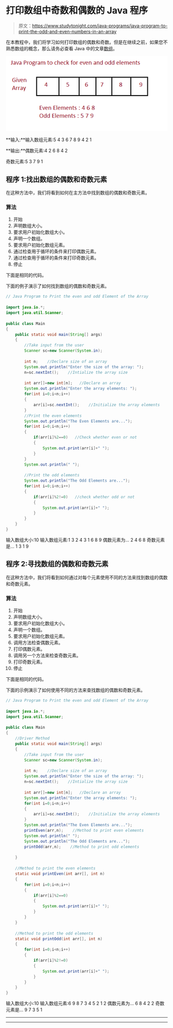 # 打印数组中奇数和偶数的 Java 程序

> 原文：<https://www.studytonight.com/java-programs/java-program-to-print-the-odd-and-even-numbers-in-an-array>

在本教程中，我们将学习如何打印数组的偶数和奇数。但是在继续之前，如果您不熟悉数组的概念，那么请务必查看 Java 中的文章[数组](https://www.studytonight.com/java/array.php)。

![](img/7c2a3cd5de5527dd4fb3334463742284.png)

**输入:**输入数组元素:5 4 3 6 7 8 9 4 2 1

**输出:**偶数元素:4 2 6 8 4 2

奇数元素:5 3 7 9 1

## 程序 1:找出数组的偶数和奇数元素

在这种方法中，我们将看到如何在主方法中找到数组的偶数和奇数元素。

### 算法

1.  开始
2.  声明数组大小。
3.  要求用户初始化数组大小。
4.  声明一个数组。
5.  要求用户初始化数组元素。
6.  通过检查用于循环的条件来打印偶数元素。
7.  通过检查用于循环的条件来打印奇数元素。
8.  停止

下面是相同的代码。

下面的例子演示了如何找到数组的偶数和奇数元素。

```java
// Java Program to Print the even and odd Element of the Array 

import java.io.*; 
import java.util.Scanner; 

public class Main 
{ 
    public static void main(String[] args) 
    { 
        //Take input from the user
        Scanner sc=new Scanner(System.in);

        int n;    //Declare size of an array
        System.out.println("Enter the size of the array: ");
        n=sc.nextInt();    //Intialize the array size

        int arr[]=new int[n];   //Declare an array
        System.out.println("Enter the array elements: ");
        for(int i=0;i<n;i++)
        {
            arr[i]=sc.nextInt();    //Initialize the array elements
        }
        //Print the even elements
        System.out.println("The Even Elements are...");
        for(int i=0;i<n;i++)
        {
            if(arr[i]%2==0)   //Check whether even or not
            {
                System.out.print(arr[i]+" ");
            }
        }
        System.out.println(" ");

        //Print the odd elements
        System.out.println("The Odd Elements are...");
        for(int i=0;i<n;i++)
        {
            if(arr[i]%2!=0)   //check whether odd or not
            {
                System.out.print(arr[i]+" ");
            }
        }
    }
}
```

输入数组大小:10
输入数组元素:1 3 2 4 3 1 6 8 9
偶数元素为...
2 4 6 8
奇数元素是...
1 3 1 9

## 程序 2:寻找数组的偶数和奇数元素

在这种方法中，我们将看到如何通过对每个元素使用不同的方法来找到数组的偶数和奇数元素。

### 算法

1.  开始
2.  声明数组大小。
3.  要求用户初始化数组大小。
4.  声明一个数组。
5.  要求用户初始化数组元素。
6.  调用方法检查偶数元素。
7.  打印偶数元素。
8.  调用另一个方法来检查奇数元素。
9.  打印奇数元素。
10.  停止

下面是相同的代码。

下面的示例演示了如何使用不同的方法来查找数组的偶数和奇数元素。

```java
// Java Program to Print the even and odd Element of the Array 

import java.io.*; 
import java.util.Scanner; 

public class Main 
{ 
    //Driver Method
    public static void main(String[] args) 
    { 
        //Take input from the user
        Scanner sc=new Scanner(System.in);

        int n;    //Declare size of an array
        System.out.println("Enter the size of the array: ");
        n=sc.nextInt();    //Intialize the array size

        int arr[]=new int[n];   //Declare an array
        System.out.println("Enter the array elements: ");
        for(int i=0;i<n;i++)
        {
            arr[i]=sc.nextInt();    //Initialize the array elements
        }
        System.out.println("The Even Elements are...");
        printEven(arr,n);    //Method to print even elements
        System.out.println(" ");
        System.out.println("The Odd Elements are...");
        printOdd(arr,n);    //Method to print odd elements

    } 

    //Method to print the even elements
    static void printEven(int arr[], int n)
    {
        for(int i=0;i<n;i++)
        {
            if(arr[i]%2==0)
            {
                System.out.print(arr[i]+" ");
            }
        }
    }

    //Method to print the odd elements 
    static void printOdd(int arr[], int n)
    {
        for(int i=0;i<n;i++)
        {
            if(arr[i]%2!=0)
            {
                System.out.print(arr[i]+" ");
            }
        }
    }
}
```

输入数组大小:10
输入数组元素:6 9 8 7 3 4 5 2 1 2
偶数元素为...
6 8 4 2 2
奇数元素是...
9 7 3 5 1

* * *

* * *